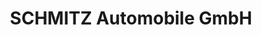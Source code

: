 ---
title: "SCHMITZ Automobile GmbH"
url: /korschenbroich/schmitz-automobile-gmbh/
shop: Autowerkstatt
---